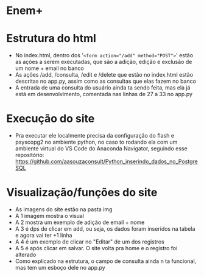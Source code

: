 # Enem+

# Estrutura do html
- No index.html, dentro dos '```<form action="/add" method="POST">```' estão as ações a serem executadas, que são a adição, edição e exclusão de um nome + email no banco
- As ações /add, /consulta, /edit e /delete que estão no index.html estão descritas no app.py, assim como as consultas que elas fazem no banco
- A entrada de uma consulta do usuário ainda ta sendo feita, mas ela já está em desenvolvimento, comentada nas linhas de 27 a 33 no app.py

# Execução do site
- Pra executar ele localmente precisa da configuração do flash e psyscopg2 no ambiente python, no caso to rodando ela com um ambiente virtual do VS Code do Anaconda Navigator, seguindo esse repositório: https://github.com/aasouzaconsult/Python_inserindo_dados_no_PostgreSQL

# Visualização/funções do site
- As imagens do site estão na pasta img
- A 1 imagem mostra o visual
- A 2 mostra um exemplo de adição de email + nome
- A 3 é dps de clicar em add, ou seja, os dados foram inseridos na tabela e agora vai ter +1 linha
- A 4 é um exemplo de clicar no "Editar" de um dos registros
- A 5 é após clicar em salvar. O site volta pra home e o registro foi alterado
- Como explicado na estrutura, o campo de consulta ainda n ta funcional, mas tem um esboço dele no app.py
